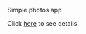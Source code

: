 Simple photos app

Click [here](https://github.com/avito-tech/safedeal-frontend-trainee) to see details.